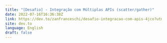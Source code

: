 ```yaml
---
title: "[Desafio] - Integração com Múltiplas APIs (scatter/gather)"
date: 2022-07-16T16:36:38Z
link: https://dev.to/zanfranceschi/desafio-integracao-com-apis-4jco?utm_medium=RSS&utm_source=news.12bit.vn
site: dev.to
language: English
draft: false
---
```

